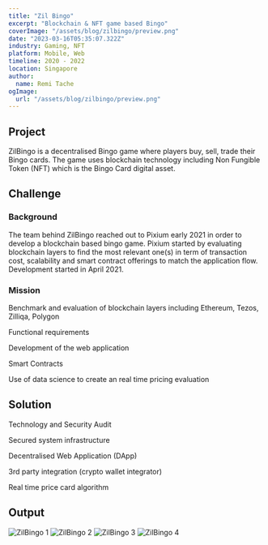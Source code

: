 ```yaml
---
title: "Zil Bingo"
excerpt: "Blockchain & NFT game based Bingo"
coverImage: "/assets/blog/zilbingo/preview.png"
date: "2023-03-16T05:35:07.322Z"
industry: Gaming, NFT
platform: Mobile, Web
timeline: 2020 - 2022
location: Singapore
author:
  name: Remi Tache
ogImage:
  url: "/assets/blog/zilbingo/preview.png"
---
```


## Project

ZilBingo is a decentralised Bingo game where players buy, sell, trade their Bingo cards. The game uses blockchain technology including Non Fungible Token (NFT) which is the Bingo Card digital asset. 

## Challenge

### Background

The team behind ZilBingo reached out to Pixium early 2021 in order to develop a blockchain based bingo game. Pixium started by evaluating blockchain layers to find the most relevant one(s) in term of transaction cost, scalability and smart contract offerings to match the application flow. Development started in April 2021.

### Mission

Benchmark and evaluation of blockchain layers including Ethereum, Tezos, Zilliqa, Polygon

Functional requirements

Development of the web application

Smart Contracts

Use of data science to create an real time pricing evaluation

## Solution

Technology and Security Audit

Secured system infrastructure

Decentralised Web Application (DApp)

3rd party integration (crypto wallet integrator)

Real time price card algorithm

## Output

<div class="grid grid-cols-1 md:grid-cols-2 lg:grid-cols-3 gap-4">
  <img src="/assets/blog/zilbingo/img1.png" alt="ZilBingo 1">
  <img src="/assets/blog/zilbingo/img2.png" alt="ZilBingo 2">
  <img src="/assets/blog/zilbingo/img3.png" alt="ZilBingo 3">
  <img src="/assets/blog/zilbingo/img4.png" alt="ZilBingo 4">
</div>
